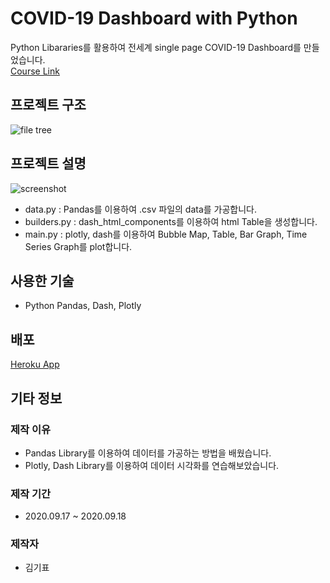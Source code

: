 # COVID-19 Dashboard with Python

Python Libararies를 활용하여 전세계 single page COVID-19 Dashboard를 만들었습니다.<br>
[Course Link](https://nomadcoders.co/data-viz-for-beginners/)

## 프로젝트 구조

![file tree](https://raw.githubusercontent.com/insight88/microapp-COVID-19.dashboard-python.pandas.plotly/master/capture/project-file-tree.jpg)


## 프로젝트 설명

![screenshot](https://raw.githubusercontent.com/insight88/microapp-COVID-19.dashboard-python.pandas.plotly/master/capture/COVID-19_dashboard.jpg)

* data.py : Pandas를 이용하여 .csv 파일의 data를 가공합니다.
* builders.py : dash_html_components를 이용하여 html Table을 생성합니다.
* main.py : plotly, dash를 이용하여 Bubble Map, Table, Bar Graph, Time Series Graph를 plot합니다.

## 사용한 기술

* Python Pandas, Dash, Plotly

## 배포

[Heroku App](https://corona-dashboard-pandas-plotly.herokuapp.com/)

## 기타 정보

### 제작 이유

* Pandas Library를 이용하여 데이터를 가공하는 방법을 배웠습니다.
* Plotly, Dash Library를 이용하여 데이터 시각화를 연습해보았습니다.

### 제작 기간

* 2020.09.17 ~ 2020.09.18

### 제작자

* 김기표